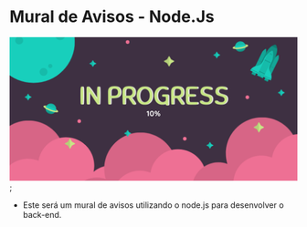 # Mural de Avisos - Node.Js

![Screenshot](Progress.png);

* Este será um mural de avisos utilizando o node.js para desenvolver o back-end.